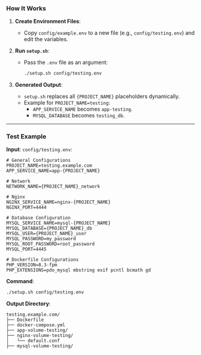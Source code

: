 ### **How It Works**

1. **Create Environment Files**:
   - Copy `config/example.env` to a new file (e.g., `config/testing.env`) and edit the variables.

2. **Run `setup.sh`**:
   - Pass the `.env` file as an argument:
     ```bash
     ./setup.sh config/testing.env
     ```

3. **Generated Output**:
   - `setup.sh` replaces all `{PROJECT_NAME}` placeholders dynamically.
   - Example for `PROJECT_NAME=testing`:
     - `APP_SERVICE_NAME` becomes `app-testing`.
     - `MYSQL_DATABASE` becomes `testing_db`.

---

### **Test Example**
**Input**: `config/testing.env`:
```env
# General Configurations
PROJECT_NAME=testing.example.com
APP_SERVICE_NAME=app-{PROJECT_NAME}

# Network
NETWORK_NAME={PROJECT_NAME}_network

# Nginx
NGINX_SERVICE_NAME=nginx-{PROJECT_NAME}
NGINX_PORT=4444

# Database Configuration
MYSQL_SERVICE_NAME=mysql-{PROJECT_NAME}
MYSQL_DATABASE={PROJECT_NAME}_db
MYSQL_USER={PROJECT_NAME}_user
MYSQL_PASSWORD=my_password
MYSQL_ROOT_PASSWORD=root_password
MYSQL_PORT=4445

# Dockerfile Configurations
PHP_VERSION=8.3-fpm
PHP_EXTENSIONS=pdo_mysql mbstring exif pcntl bcmath gd
```

**Command**:
```bash
./setup.sh config/testing.env
```

**Output Directory**:
```
testing.example.com/
├── Dockerfile
├── docker-compose.yml
├── app-volume-testing/
├── nginx-volume-testing/
│   └── default.conf
├── mysql-volume-testing/
```